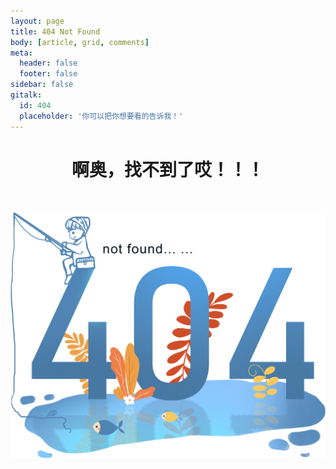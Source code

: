 ```yaml
---
layout: page
title: 404 Not Found
body: [article, grid, comments]
meta:
  header: false
  footer: false
sidebar: false
gitalk:
  id: 404
  placeholder: '你可以把你想要看的告诉我！'
---
```


# <center>**啊奥，找不到了哎！！！**</center>
<br>

![404](images/404.jpg)
<!-- <br>

<center>**很抱歉，您访问的页面不存在**</center>
<center>可能是输入地址有误或该地址已被删除</center>

<br>
<br> -->